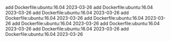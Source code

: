 add Dockerfile:ubuntu:16.04 2023-03-26
add Dockerfile:ubuntu:16.04 2023-03-26
add Dockerfile:ubuntu:16.04 2023-03-26
add Dockerfile:ubuntu:16.04 2023-03-26
add Dockerfile:ubuntu:16.04 2023-03-26
add Dockerfile:ubuntu:16.04 2023-03-26
add Dockerfile:ubuntu:16.04 2023-03-26
add Dockerfile:ubuntu:16.04 2023-03-26
add Dockerfile:ubuntu:16.04 2023-03-26
